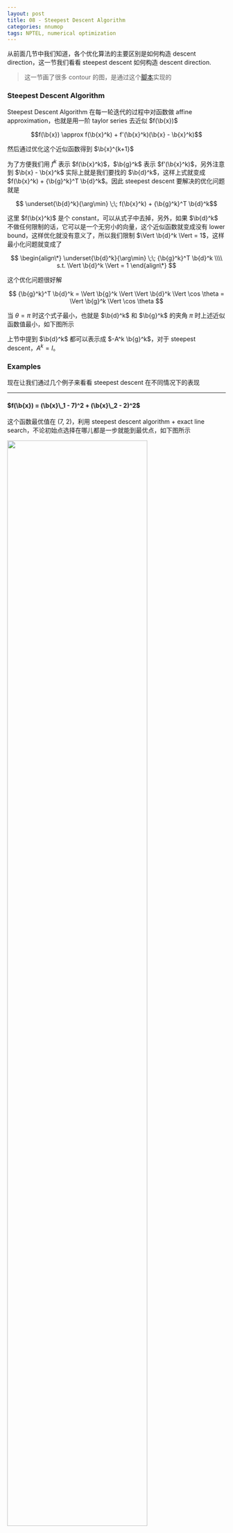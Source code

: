 ```yaml
---
layout: post
title: 08 - Steepest Descent Algorithm
categories: nnumop
tags: NPTEL, numerical optimization
---
```


从前面几节中我们知道，各个优化算法的主要区别是如何构造 descent direction，这一节我们看看 steepest descent 如何构造 descent direction.

<blockquote>这一节画了很多 contour 的图，是通过这个<a href="/resource/NNP/08-steepest/examples.py">脚本</a>实现的</blockquote>

### Steepest Descent Algorithm

Steepest Descent Algorithm 在每一轮迭代的过程中对函数做 affine approximation，也就是用一阶 taylor series 去近似 $f(\b{x})$

$$f(\b{x}) \approx f(\b{x}^k) + f'(\b{x}^k)(\b{x} - \b{x}^k)$$

然后通过优化这个近似函数得到 $\b{x}^{k+1}$

为了方便我们用 $f^k$ 表示 $f(\b{x}^k)$，$\b{g}^k$ 表示 $f'(\b{x}^k)$，另外注意到 $\b{x} - \b{x}^k$ 实际上就是我们要找的 $\b{d}^k$，这样上式就变成 $f(\b{x}^k) + {\b{g}^k}^T \b{d}^k$。因此 steepest descent 要解决的优化问题就是

$$ \underset{\b{d}^k}{\arg\min} \;\; f(\b{x}^k) + {\b{g}^k}^T \b{d}^k$$

这里 $f(\b{x}^k)$ 是个 constant，可以从式子中去掉，另外，如果 $\b{d}^k$ 不做任何限制的话，它可以是一个无穷小的向量，这个近似函数就变成没有 lower bound，这样优化就没有意义了，所以我们限制 $\Vert \b{d}^k \Vert = 1$，这样最小化问题就变成了

$$
\begin{align\*}
\underset{\b{d}^k}{\arg\min} \;\; {\b{g}^k}^T \b{d}^k \\\\
s.t. \Vert \b{d}^k \Vert = 1
\end{align\*}
$$

这个优化问题很好解

$$
{\b{g}^k}^T \b{d}^k = \Vert \b{g}^k \Vert \Vert \b{d}^k \Vert \cos \theta = \Vert \b{g}^k \Vert \cos \theta
$$

当 $\theta = \pi$ 时这个式子最小，也就是 $\b{d}^k$ 和 $\b{g}^k$ 的夹角 $\pi$ 时上述近似函数值最小，如下图所示

<object data="/resource/NNP/08-steepest/descent.svg" type="image/svg+xml" class="blkcenter"></object>

上节中提到 $\b{d}^k$ 都可以表示成 $-A^k \b{g}^k$，对于 steepest descent，$A^k = I$。

### Examples

现在让我们通过几个例子来看看 steepest descent 在不同情况下的表现

----------

#### $f(\b{x}) = (\b{x}\_1 - 7)^2 + (\b{x}\_2 - 2)^2$

这个函数最优值在 (7, 2)，利用 steepest descent algorithm + exact line search，不论初始点选择在哪儿都是一步就能到最优点，如下图所示

<img style="width:80%" src="/resource/NNP/08-steepest/circular.png" />

----------

#### $f(\b{x}) = 4\b{x}\_1^2 + \b{x}\_2^2 -2\b{x}\_1\b{x}\_2$

这个函数的最优值点在 (0, 0)，同样我们用 steepest descent + exact line search

* 初始点为 (-1, -2)，函数的收敛过程如下图所示，以 0.001 为 gradient norm 的阈值，共迭代 27 步，实现见开头给出的脚本

    <img style="width:80%" src="/resource/NNP/08-steepest/ellip2.png" />

* 初始点为 (1, 0)，函数的收敛过程如下图所示，以 0.001 为 gradient norm 的阈值，共迭代 5 步

    <img style="width:80%" src="/resource/NNP/08-steepest/ellip1.png" />

这个例子我们可以看出初始点的不同对收敛速度是有影响的

----------

#### $f(\b{x}) = 100(\b{x}\_2 - \b{x}\_1^2)^2 + (1 - \b{x}\_1)^2$

这个是著名的 Rosenbrock function，其最优值出现在 (1, 1) 点，利用 steepest descent + backtrack line search ($\hat{\alpha} = 0.5, \lambda = 0.3, c\_1 = 1\times 10^{-4}$)

* 初始点为 (0.6, 0.6)，收敛过程如下图所示，以 0.001 为 gradient norm 的阈值，共迭代 2029 步

    <img style="width:80%" src="/resource/NNP/08-steepest/rosen1.png" />

* 初始点为 (-1.2, 1)，收敛过程如下图所示，以 0.001 为 gradient norm 的阈值，共迭代 2300 步

    <img style="width:80%" src="/resource/NNP/08-steepest/rosen2.png" />

对于这个例子，不管你选那个初始点，迭代的过程总是很慢

上面的几个例子中，收敛的过程有快有慢，下面我们从理论的角度看看是什么导致了这种区别

### Convergence Rate of Steepest Descent Algorithm

下面我们研究一下目标函数为 quadratic function $f(\b{x}) = \frac{1}{2}\b{x}^T H \b{x} - \b{c}^T \b{x}$ 时 steepest descent 的 convergence rate，其中 $H$ 是 symmetric positive definite matrix

<blockquote>
关于 quadratic function 这里多说两句，其实 quadratic function 在很多情况下会成为研究重点，不单因为它简单，或者容易可视化，还有一个很重要的原因是，任何一个函数在接近 local minimum 的地方表现都和 quadratic function 相似，原因很简单，看 $f(x)$ 的 Taylor series 就知道了

$$f(x) = f(x^*) + f'(x^*)(x - x^*) + \frac{1}{2}(x - x^*)^T H(x^*) (x - x^*) + O(\left\Vert x - x^* \right\Vert ^3)$$

其中 $x^*$ 表示 local minimum。从公式可知 $x$ 越接近 $x^*$，$\left\Vert x - x^* \right\Vert ^3$ 就越小，相应的 $f(x)$ 的行为也越接近于前面的 quadratic 的部分。所以研究 quadratic function 比看起来要重要得多。
</blockquote>

由于 $H$ 是 symmetric positive definite matrix，所以我们可以直接得到这个函数的 close-form solution，只需令 gradient 等于 0 即 $\b{g} = H\b{x} - \b{c} = 0$ 可得

$$\b{x}^\* = H^{-1}\b{c}$$

为了计算 convergence rate，这里定义 Error function $E(\b{x}^k) = \frac{1}{2}(\b{x}^k - \b{x}^\*)^T H (\b{x}^k - \b{x}^\*)$，并以

$$\frac{E(\b{x}^k) - E(\b{x}^{k+1})}{E(\b{x}^k)}$$

表示 convergence rate，注意到

$$
\begin{align\*}
E(\b{x}^k) = & \frac{1}{2}(\b{x}^k - \b{x}^\*)^T H (\b{x}^k - \b{x}^\*) \\\\
= & \frac{1}{2}(\b{x}^k H \b{x}^k - 2\b{x}^\* H \b{x}^k + \b{x}^\* H \b{x}^\*) \\\\
= & \frac{1}{2} \b{x}^k H \b{x}^k - \b{c} \b{x}^k + \frac{1}{2}\b{x}^\* H \b{x}^\* \;\; (\because \b{x}^\* = H^{-1}\b{c})\\\\
= & f(\b{x}^k) + \frac{1}{2}\b{x}^\* H \b{x}^\*
\end{align\*}
$$

其中 $\frac{1}{2} \b{x}^\* H \b{x}^\*$ 是个常量，所以 $E(\b{x})$ 和 $f(\b{x})$ 本质上是一样的。

--------------------

展开 convergence rate，对于分子分母分别有

* 分子代入 $\b{x}^{k+1} = \b{x}^k - \alpha^k \b{g}^k$ 有

    $$
    \begin{align\*}
    E(\b{x}^k) - E(\b{x}^{k+1}) = & \frac{1}{2} \b{x}^k H \b{x}^k - \b{c} \b{x}^k - \frac{1}{2} \b{x}^{k+1} H \b{x}^{k+1} + \b{c} \b{x}^{k+1} \\\\
    = & {\alpha^k ({\b{x}^k} - {\b{x}^\*})^T H \b{g}^k - \frac{1}{2}{\alpha^k}^2 {\b{g}^k}^T H \b{g}^k} \\\\
    = & {\alpha^k (H \b{x}^k - c)^T \b{g}^k - \frac{1}{2}{\alpha^k}^2 {\b{g}^k}^T H \b{g}^k} \\\\
    = & {\alpha^k {\b{g}^k}^T \b{g}^k - \frac{1}{2}{\alpha^k}^2 {\b{g}^k}^T H \b{g}^k} \\\\
    \end{align\*}
    $$

* 对于分母，由于 $H(\b{x}^k - \b{x}^\*) = H\b{x}^k - c = \b{g}^k$ 有

    $$
    \begin{align\*}
    E(\b{x}^k) = & \frac{1}{2}(\b{x}^k - \b{x}^\*)^T H (\b{x}^k - \b{x}^\*) \\\\
    = & \frac{1}{2} {(H^{-1}\b{g}^k)}^T H (H^{-1}\b{g}^k) \\\\
    = & \frac{1}{2} {\b{g}^k}^T H^{-1} \b{g}^k
    \end{align\*}
    $$

这样 convergence rate 就变为

$$
\frac{2 \alpha^k {\b{g}^k}^T \b{g}^k - {\alpha^k}^2 {\b{g}^k}^T H \b{g}^k}{ {\b{g}^k}^T H^{-1} \b{g}^k}
$$

假设我们使用 exact line search，易推出 $\alpha^k = \frac{ {\b{g}^k}^T\b{g}^k}{ {\b{g}^k}^T H \b{g}^k}$，代入上式得

$$
\frac{E(\b{x}^k) - E(\b{x}^{k+1})}{E(\b{x}^k)} = \frac{({\b{g}^k}^T \b{g}^k)^2}{({\b{g}^k}^T H \b{g}^k)({\b{g}^k}^T H^{-1} \b{g}^k)}
$$

--------------------

为了给上式一个 lower bound，我们引入 Kantorovich inequality

<blockquote>
Let $H \in \mathbb{R}^{n\times n}$ be a symmetric positive definite matrix. Let $\lambda_1$ and $\lambda_n$ be respectively the smallest and largest eigenvalues of $H$. Then, for any $\b{x} \neq 0$

$$\frac{(\b{x}^T \b{x})^2}{(\b{x}^T H \b{x})(\b{x}^T H^{-1} \b{x})} \geq \frac{4\lambda_1 \lambda_n}{(\lambda_1 + \lambda_n)^2}$$
</blockquote>

根据 Kantorovich inequality，我们有

$$ \frac{E(\b{x}^k) - E(\b{x}^{k+1})}{E(\b{x}^k)} \geq \frac{4\lambda\_1 \lambda\_n}{(\lambda\_1 + \lambda\_n)^2} $$

等价于

$$ E(\b{x}^{k+1}) \leq (\frac{\lambda\_n - \lambda\_1}{\lambda\_n + \lambda\_1})^2 E(\b{x}^k)$$

因此根据我们定义的 $E(\b{x})$，steepest descent 是一个 convergence rate $\leq (\frac{\lambda\_n - \lambda\_1}{\lambda\_n + \lambda\_1})^2$ 的 linear convergence algorithm.

对 convergence rate 做个简单的变形

$$(\frac{\lambda\_n - \lambda\_1}{\lambda\_n + \lambda\_1})^2 = (1 - \frac{2}{\frac{\lambda\_n}{\lambda\_1} - 1})^2$$

其中 $\frac{\lambda\_n}{\lambda\_1}$ 表示一个 matrix 的 condition number，可以看出 condition number 越大，convergence rate 越大，算法收敛得越慢。当 $\lambda\_1 = \lambda\_n$ 时，收敛是最快的，对应上面例子中 circular contour 的情况，condition number 越大，contour 越扁，越小 contour 越圆。

### 结论

从上面的例子和理论分析中，可以得出如下结论

* 收敛速度确实和初始点的选择有关

* Steepest descent 是一个 linear convergence algorithm，并且收敛速度取决于 Hessian matrix 的 condition number，condition number 越大收敛越慢

* 对于 nonquadratic function，上面的结论也是可用的，前面已经讲过，在接近 local minimum 的地方，任何函数的表现都可以用 quadratic function 近似，因此 nonquadratic function 的 convergence rate 取决于 $H(\b{x}^\*)$ 的 condition number，其中 $\b{x}^\*$ 是 local minimum

### 改进 Steepest Descent

假设要优化的函数是 quadratic function $f(\b{x}) = \frac{1}{2} \b{x}^T H \b{x} - \b{c}^T \b{x}$，其中 $H$ 是 symmetric positive definite matrix。

前面已经提到 $H$ 的 condition number 对收敛速度的影响非常大，condition number 越小，收敛得越快，当 $H = I$ 时收敛最快。由此产生的一个优化思路是，对原始 function 做空间变换，使其在新空间中的 Hessian matrix 为 $I$，然后在新空间中做优化，再将结果映射回原始空间，这样迭代就可以一步完成。

假设原始空间为 x-space，新空间为 y-space，则我们试图找到的变换是

$$ f(\b{x}) = \frac{1}{2} \b{x}^T H \b{x} - \b{c}^T \b{x} \; \Rightarrow \; h(\b{y}) = \frac{1}{2} \b{y}^T \b{y} - \b{c}\_y^T \b{y} $$

参考下图

<object data="/resource/NNP/09-newton/transform.svg" type="image/svg+xml" class="blkcenter"></object>

由于这里 $H$ 是 symmetric positive definite matrix，这个变换可以通过对 $H$ 做 Cholesky decomposition 实现，如下

$$ f(\b{x}) = \frac{1}{2} \b{x}^T H \b{x} - \b{c}^T \b{x} = \frac{1}{2} \b{x}^T L L^T \b{x} - \b{c}^T \b{x} = \frac{1}{2} (L^T \b{x})^T (L^T \b{x}) - \b{c}^T \b{x} $$

令 $\b{y} = L^T \b{x}$，则有

$$ h(\b{y}) = \frac{1}{2} \b{y}^T \b{y} - (L^{-1} \b{c})^T \b{y} $$

这样我们就实现了通过空间变换得到一个 Hessian matrix 为 $I$ 的 quadratic function。在 $h(\b{y})$ 应用 steepest descent 有 (令 $\alpha = 1$)

$$ \b{y}^{k+1} = \b{y}^k - \nabla h(\b{y}^k) = \b{y}^k - (\b{y}^k - L^{-1}\b{c}) = L^{-1}\b{c}$$

所以无论你从什么初始点开始，都是一步到达 global minimum，把这个点映射回 x-space，得 
$$\b{x}^{k+1} = L^{-T}L^{-1} \b{c} = H^{-1}\b{c}$$

这就是在 x-space 的最优解。

----------

如果我们将 y-space 的迭代步骤映射到 x-space 的话是这样

$$
\begin{align\*}
& \b{y}^{k+1} = \b{y}^k - \nabla\_{\b{y}^k} h(\b{y}^k) \\\\
\Longleftrightarrow & L^{-T}\b{y}^{k+1} = L^{-T}\b{y}^k - L^{-T}\nabla\_{\b{y}^k} f(L^{-T} \b{y}^k) \\\\
\Longleftrightarrow & \b{x}^{k+1} = \b{x}^k - L^{-T} L^{-1} \nabla f(\b{x}^k) \\\\
\Longleftrightarrow & \b{x}^{k+1} = \b{x}^k - H^{-1} \nabla f(\b{x}^k) \\\\
\end{align\*}
$$

这最后一步实际上是 Classical Newton 的迭代步骤。但要注意 Classical Newton 并不是由 Steepest Descent 演化过来的，实际上，二者的发明并没有什么联系，并且 Classical Newton 出现比 Steepest Descent 还要早得多，下一片文章我们将看到 Classical Newton 是基于什么思想得到的。

